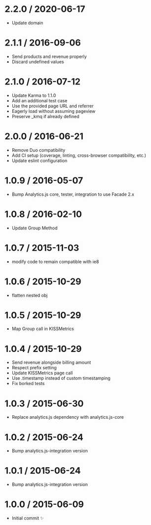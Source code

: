 2.2.0 / 2020-06-17
==================

  * Update domain

2.1.1 / 2016-09-06
==================

  * Send products and revenue properly
  * Discard undefined values

2.1.0 / 2016-07-12
==================

  * Update Karma to 1.1.0
  * Add an additional test case
  * Use the provided page URL and referrer
  * Eagerly load without assuming pageview
  * Preserve _kmq if already defined

2.0.0 / 2016-06-21
==================

  * Remove Duo compatibility
  * Add CI setup (coverage, linting, cross-browser compatibility, etc.)
  * Update eslint configuration

1.0.9 / 2016-05-07
==================

  * Bump Analytics.js core, tester, integration to use Facade 2.x

1.0.8 / 2016-02-10
==================

  * Update Group Method

1.0.7 / 2015-11-03
==================

  * modify code to remain compatible with ie8

1.0.6 / 2015-10-29
==================

  * flatten nested obj

1.0.5 / 2015-10-29
==================

  * Map Group call in KISSMetrics

1.0.4 / 2015-10-29
==================

  * Send revenue alongside billing amount
  * Respect prefix setting
  * Update KISSMetrics page call
  * Use .timestamp instead of custom timestamping
  * Fix borked tests

1.0.3 / 2015-06-30
==================

  * Replace analytics.js dependency with analytics.js-core

1.0.2 / 2015-06-24
==================

  * Bump analytics.js-integration version

1.0.1 / 2015-06-24
==================

  * Bump analytics.js-integration version

1.0.0 / 2015-06-09
==================

  * Initial commit :sparkles: